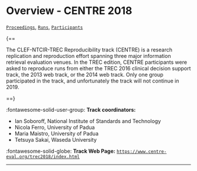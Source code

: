 # Overview - CENTRE 2018

[`Proceedings`](./proceedings.md), [`Runs`](./runs.md), [`Participants`](./participants.md)

{==

The CLEF-NTCIR-TREC Reproducibility track (CENTRE) is a research replication and reproduction effort spanning three major information retrieval evaluation venues. In the TREC edition, CENTRE participants were asked to reproduce runs from either the TREC 2016 clinical decision support track, the 2013 web track, or the 2014 web track. Only one group participated in the track, and unfortunately the track will not continue in 2019.

==}

:fontawesome-solid-user-group: **Track coordinators:**

- Ian Soboroff, National Institute of Standards and Technology 
- Nicola Ferro, University of Padua 
- Maria Maistro, University of Padua 
- Tetsuya Sakai, Waseda University 

:fontawesome-solid-globe: **Track Web Page:** [`https://www.centre-eval.org/trec2018/index.html`](https://www.centre-eval.org/trec2018/index.html) 

---

